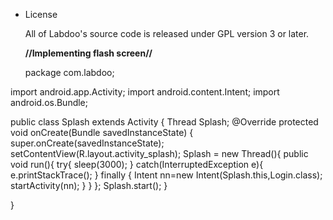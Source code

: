 * License

  All of Labdoo's source code is released under GPL version 3 or later.

  **//Implementing flash screen//**
	
  package com.labdoo;

import android.app.Activity;
import android.content.Intent;
import android.os.Bundle;

public class Splash<intent> extends Activity {
Thread Splash;
    @Override
    protected void onCreate(Bundle savedInstanceState) {
        super.onCreate(savedInstanceState);
        setContentView(R.layout.activity_splash);
        Splash = new Thread(){
        	public void run(){
        	try{
        		sleep(3000);
        	}
        	catch(InterruptedException e){
        		e.printStackTrace();
        	}
        	finally
        	{
				Intent nn=new Intent(Splash.this,Login.class);
        		startActivity(nn);
        		}
          }
        };
        Splash.start();
    }

}
